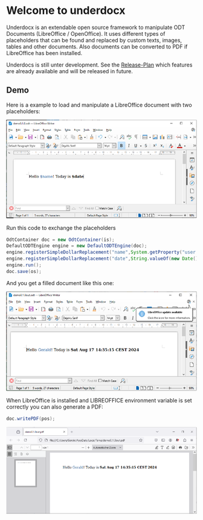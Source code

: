 # Welcome to underdocx

Underdocx is an extendable open source framework to manipulate ODT Documents
(LibreOffice / OpenOffice). It uses different types of placeholders that can be
found and replaced by custom texts, images, tables and other documents.
Also documents can be converted to PDF if LibreOffice has been installed.

Underdocs is still unter development. See the
[Release-Plan](https://github.com/winterrifier/underdocx/wiki/Release-Plan)
which features are already available and will be released in future.

## Demo

Here is a example to load and manipulate a LibreOffice document with two placeholders:

![Unchanged Doc](./src/main/resources/demo0.1.0/demo0.1.0unchanged.png)

Run this code to exchange the placeholders

```java
OdtContainer doc = new OdtContainer(is);
DefaultODTEngine engine = new DefaultODTEngine(doc);
engine.registerSimpleDollarReplacement("name",System.getProperty("user.name"));
engine.registerSimpleDollarReplacement("date",String.valueOf(new Date()));
engine.run();
doc.save(os);
```
And you get a filled document like this one:

![Changed Doc](./src/main/resources/demo0.1.0/demo0.1.0changed.png)

When LibreOffice is installed and LIBREOFFICE environment variable is set correctly you 
can also generate a PDF:

```java
doc.writePDF(pos);
```
![generated PDF](./src/main/resources/demo0.1.0/demo0.1.0pdf.png)
